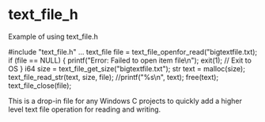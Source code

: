 # text_file_h

Example of using text_file.h

#include "text_file.h"
...
text_file file = text_file_openfor_read("bigtextfile.txt);
if (file == NULL)
{
	printf("Error: Failed to open item file\n");
	exit(1); // Exit to OS
}
i64 size = text_file_get_size("bigtextfile.txt");
str text = malloc(size);
text_file_read_str(text, size, file);
//printf("%s\n", text);
free(text);
text_file_close(file);


This is a drop-in file for any Windows C projects to quickly add a higher level text file operation for reading and writing.
